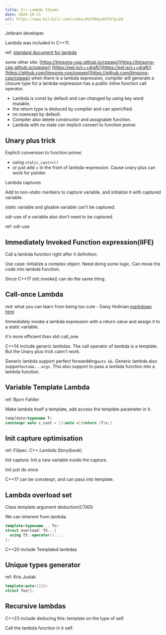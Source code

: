 ```yaml
---
title: C++ Lambda Idioms
date: 2024-10-21
url: https://www.bilibili.com/video/BV1FB4y1H7VS?p=28
---
```


Jetbrain developer.

Lambda was included in C++11.

ref: [standard document for lambda](https://eel.is/c++draft/expr.prim.lambda)

some other site: [https://timsong-cpp.github.io/cppwp/](https://timsong-cpp.github.io/cppwp/) [https://eel.is/c++draft/](https://eel.is/c++draft/) [https://github.com/timsong-cpp/cppwp](https://github.com/timsong-cpp/cppwp)
when there is a lambda expression, compiler will generate a closure type for a lambda-expression has a public inline function call operator.

- Lambda is const by default and can changed by using key word mutable.
- the return type is deduced by compiler and can spercified.
- no noexcept by default.
- Compiler also delete constructor and assignable function.
- Lambda with no state can implicit convert to function poiner.

## Unary plus trick

Explicit conversion to function poiner.

- using `static_cast<>()`
- or just add + in the front of lambda-expression. Cause unary plus can work for pointer.

Lambda captures

Add to non-static menbers to capture variable, and initialize it with captured variable.

static variable and gloable variable can't be captured.

odr-use of a variable also don't need to be captured.

ref: odr-use

## Immediately Invoked Function expression(IIFE)

Call a lambda function right after it definition.

Use case: initialize a complex object. Need doing some logic. Can move the code into lambda function.

Since C++17 std::invoke() can do the same thing.

## Call-once Lambda

red: what you can learn from being too cute - Daisy Hollman.[markdown](../../cpp/what_you_can_learn_from_being_too_cute_part_1.md) [html](../../cpp/what_you_can_learn_from_being_too_cute_part_1.html)

Immediately invoke a lambda expression with a return value and assign it to a static variable.

it's more efficient than std::call_one.

C++14 include generic lambdas. The call operator of lambda is a template. But the Unary plus trick cann't work.

Generic lambda support perfect forwardding`auto &&`. Generic lambda also support`auto&&...args`. This also support to pass a lambda function into a lambda function.

## Variable Template Lambda

ref: Bjorn Fahller

Make lambda itself a template, add access the template parameter in it.

```cpp
templdate<typename T>
constexpr auto c_cast = [](auto x){return (T)x;}
```

## Init capture optimisation

ref: Filipec: *C++ Lambda Story*(book)

Init capture: Init a new variable inside the capture.

Init just do once.

C++17 can be constexpr, and can pass into template.

## Lambda overload set

Class template argument deduction(CTAD)

We can inherent from lambda.

```cpp
template<typename... Ts>
struct overload: TS...{
  using TS::operator()...;
};
```

C++20 include Templated lambdas

## Unique types generator

ref: Kris Jusiak

```cpp
template<auto=[]{}>
struct foo{};
```

## Recursive lambdas

C++23 include deducing this: template on the type of self.

Call the lambda function in it self.
